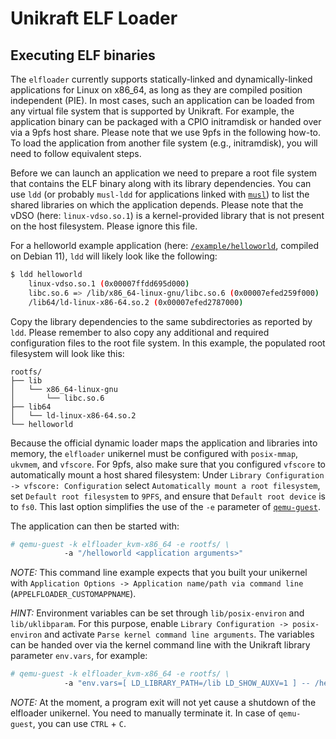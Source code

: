 # Unikraft ELF Loader

## Executing ELF binaries

The `elfloader` currently supports statically-linked and dynamically-linked applications for Linux on x86_64, as long as they are compiled position independent (PIE).
In most cases, such an application can be loaded from any virtual file system that is supported by Unikraft.
For example, the application binary can be packaged with a CPIO initramdisk or handed over via a 9pfs host share.
Please note that we use 9pfs in the following how-to.
To load the application from another file system (e.g., initramdisk), you will need to follow equivalent steps.

Before we can launch an application we need to prepare a root file system that contains the ELF binary along with its library dependencies.
You can use `ldd` (or probably `musl-ldd` for applications linked with [`musl`](https://www.musl-libc.org/)) to list the shared libraries on which the application depends.
Please note that the vDSO (here: `linux-vdso.so.1`) is a kernel-provided library that is not present on the host filesystem.
Please ignore this file.

For a helloworld example application (here: [`/example/helloworld`](./example/helloworld), compiled on Debian 11), `ldd` will likely look like the following:

```sh
$ ldd helloworld
	linux-vdso.so.1 (0x00007ffdd695d000)
	libc.so.6 => /lib/x86_64-linux-gnu/libc.so.6 (0x00007efed259f000)
	/lib64/ld-linux-x86-64.so.2 (0x00007efed2787000)
```

Copy the library dependencies to the same subdirectories as reported by `ldd`.
Please remember to also copy any additional and required configuration files to the root file system.
In this example, the populated root filesystem will look like this:

```text
rootfs/
├── lib
│   └── x86_64-linux-gnu
│       └── libc.so.6
├── lib64
│   └── ld-linux-x86-64.so.2
└── helloworld
```

Because the official dynamic loader maps the application and libraries into memory, the `elfloader` unikernel must be configured with `posix-mmap`, `ukvmem`, and `vfscore`.
For 9pfs, also make sure that you configured `vfscore` to automatically mount a host shared filesystem: Under `Library Configuration -> vfscore: Configuration` select `Automatically mount a root filesystem`, set `Default root filesystem` to `9PFS`, and ensure that `Default root device` is to `fs0`.
This last option simplifies the use of the `-e` parameter of [`qemu-guest`](https://github.com/unikraft/unikraft/tree/staging/support/scripts).

The application can then be started with:

```sh
# qemu-guest -k elfloader_kvm-x86_64 -e rootfs/ \
            -a "/helloworld <application arguments>"
```

*NOTE:* This command line example expects that you built your unikernel with `Application Options -> Application name/path via command line` (`APPELFLOADER_CUSTOMAPPNAME`).

*HINT:* Environment variables can be set through `lib/posix-environ` and `lib/uklibparam`.
For this purpose, enable `Library Configuration -> posix-environ` and activate `Parse kernel command line arguments`.
The variables can be handed over via the kernel command line with the Unikraft library parameter `env.vars`, for example:

```sh
# qemu-guest -k elfloader_kvm-x86_64 -e rootfs/ \
            -a "env.vars=[ LD_LIBRARY_PATH=/lib LD_SHOW_AUXV=1 ] -- /helloworld <application arguments>"
```

*NOTE:* At the moment, a program exit will not yet cause a shutdown of the elfloader unikernel. You need to manually terminate it.
In case of `qemu-guest`, you can use `CTRL` + `C`.
